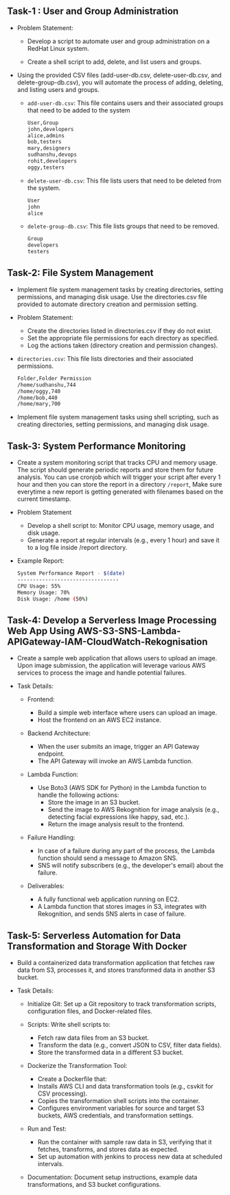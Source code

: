 ## Task-1 : User and Group Administration

- Problem Statement: 

    - Develop a script to automate user and group administration on a RedHat Linux system.

    - Create a shell script to add, delete, and list users and groups.

- Using the provided CSV files (add-user-db.csv, delete-user-db.csv, and delete-group-db.csv), you will automate the process of adding, deleting, and listing users and groups.

    - `add-user-db.csv`: This file contains users and their associated groups that need to be added to the system
        ```bash
        User,Group
        john,developers
        alice,admins
        bob,testers
        mary,designers
        sudhanshu,devops
        rohit,developers
        oggy,testers
        ```

    - `delete-user-db.csv`: This file lists users that need to be deleted from the system.
        ```bash
        User
        john
        alice
        ```

    - `delete-group-db.csv`: This file lists groups that need to be removed.
        ```bash
        Group
        developers
        testers
        ```


## Task-2: File System Management

- Implement file system management tasks by creating directories, setting permissions, and managing disk usage. Use the directories.csv file provided to automate directory creation and permission setting.

- Problem Statement:

    - Create the directories listed in directories.csv if they do not exist.
    - Set the appropriate file permissions for each directory as specified.
    - Log the actions taken (directory creation and permission changes).

- `directories.csv`: This file lists directories and their associated permissions.
    ```bash
    Folder,Folder Permission
    /home/sudhanshu,744
    /home/oggy,740
    /home/bob,440
    /home/mary,700
    ```


- Implement file system management tasks using shell scripting, such as creating directories,  setting permissions, and managing disk usage.


## Task-3: System Performance Monitoring

- Create a system monitoring script that tracks CPU and memory usage. The script should generate periodic reports and store them for future analysis. You can use cronjob which will trigger your script after every 1 hour and then you can store the report in a directory `/report`, Make sure everytime a new report is getting generated with filenames based on the current timestamp.

- Problem Statement

    - Develop a shell script to: Monitor CPU usage, memory usage, and disk usage.
    - Generate a report at regular intervals (e.g., every 1 hour) and save it to a log file inside /report directory.


- Example Report:
    ```bash
    System Performance Report - $(date)
    ---------------------------------
    CPU Usage: 55%
    Memory Usage: 70%
    Disk Usage: /home (50%)
    ```

## Task-4: Develop a Serverless Image Processing Web App Using AWS-S3-SNS-Lambda-APIGateway-IAM-CloudWatch-Rekognisation

- Create a sample web application that allows users to upload an image. Upon image submission, the application will leverage various AWS services to process the image and handle potential failures.

- Task Details:

    - Frontend: 
        - Build a simple web interface where users can upload an image.
        - Host the frontend on an AWS EC2 instance.

    - Backend Architecture:

        - When the user submits an image, trigger an API Gateway endpoint.
        - The API Gateway will invoke an AWS Lambda function.

    - Lambda Function:

        - Use Boto3 (AWS SDK for Python) in the Lambda function to handle the following actions:
            - Store the image in an S3 bucket.
            - Send the image to AWS Rekognition for image analysis (e.g., detecting facial expressions like happy, sad, etc.).
            - Return the image analysis result to the frontend.

    - Failure Handling:

        - In case of a failure during any part of the process, the Lambda function should send a message to Amazon SNS.
        - SNS will notify subscribers (e.g., the developer's email) about the failure.

    - Deliverables:

        - A fully functional web application running on EC2.
        - A Lambda function that stores images in S3, integrates with Rekognition, and sends SNS alerts in case of failure.

## Task-5: Serverless Automation for Data Transformation and Storage With Docker

- Build a containerized data transformation application that fetches raw data from S3, processes it, and stores transformed data in another S3 bucket.

- Task Details:
    - Initialize Git: Set up a Git repository to track transformation scripts,         
      configuration files, and Docker-related files.

    - Scripts: Write shell scripts to:
        - Fetch raw data files from an S3 bucket.
        - Transform the data (e.g., convert JSON to CSV, filter data fields).
        - Store the transformed data in a different S3 bucket.

    - Dockerize the Transformation Tool:
        - Create a Dockerfile that:
        - Installs AWS CLI and data transformation tools (e.g., csvkit for CSV processing).
        - Copies the transformation shell scripts into the container.
        - Configures environment variables for source and target S3 buckets, AWS credentials, and transformation settings.

    - Run and Test:
        - Run the container with sample raw data in S3, verifying that it fetches, transforms, and stores data as expected.
        - Set up automation with jenkins to process new data at scheduled intervals.

    - Documentation: Document setup instructions, example data transformations, and S3  bucket configurations.
